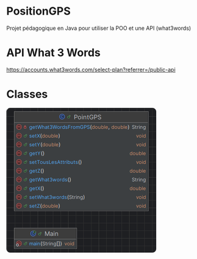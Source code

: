 # PositionGPS
Projet pédagogique en Java pour utiliser la POO et une API (what3words)


# API What 3 Words

https://accounts.what3words.com/select-plan?referrer=/public-api

# Classes

![](readme_docs/e62882db.png)